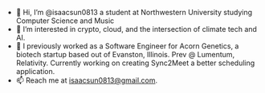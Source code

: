 - 👋 Hi, I’m @isaacsun0813 a student at Northwestern University studying Computer Science and Music
- 👀 I’m interested in crypto, cloud, and the intersection of climate tech and AI. 
- 🌱 I previously worked as a Software Engineer for Acorn Genetics, a biotech startup based out of Evanston, Illinois. Prev @ Lumentum, Relativity. Currently working on creating Sync2Meet a better scheduling application. 
- 📫 Reach me at isaacsun0813@gmail.com.

<!---
isaacsun0813/isaacsun0813 is a ✨ special ✨ repository because its `README.md` (this file) appears on your GitHub profile.
You can click the Preview link to take a look at your changes.
--->

